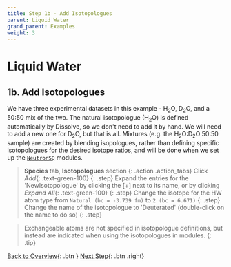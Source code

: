 ```yaml
---
title: Step 1b - Add Isotopologues
parent: Liquid Water
grand_parent: Examples
weight: 3
---
```

# Liquid Water

## 1b. Add Isotopologues

We have three experimental datasets in this example - H<sub>2</sub>O, D<sub>2</sub>O, and a 50:50 mix of the two. The natural isotopologue (H<sub>2</sub>O) is defined automatically by Dissolve, so we don't need to add it by hand. We will need to add a new one for D<sub>2</sub>O, but that is all. Mixtures (e.g. the H<sub>2</sub>O:D<sub>2</sub>O 50:50 sample) are created by blending isopologues, rather than defining specific isotopologues for the desired isotope ratios, and will be done when we set up the [`NeutronSQ`](../../userguide/modules/neutronsq) modules.

> **Species** tab, **Isotopologues** section
{: .action .action_tabs}
> Click _Add_{: .text-green-100}
{: .step}
> Expand the entries for the 'NewIsotopologue' by clicking the [+] next to its name, or by clicking _Expand All_{: .text-green-100}
{: .step}
> Change the isotope for the HW atom type from `Natural (bc = -3.739 fm)` to `2 (bc = 6.671)`
{: .step}
> Change the name of the isotopologue to 'Deuterated' (double-click on the name to do so)
{: .step}

> Exchangeable atoms are not specified in isotopologue definitions, but instead are indicated when using the isotopologues in modules.
{: .tip}

[Back to Overview](/docs/examples/water/){: .btn }   [Next Step](/docs/examples/water/step2){: .btn .right}
